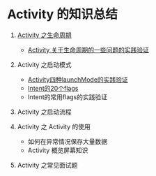 # Activity 的知识总结

1. [Activity 之生命周期](https://github.com/ZhangMiao147/android_learning_notes/blob/master/Android/components/Activity/Activity%E7%9F%A5%E8%AF%86%E4%B9%8B%E4%B8%80%EF%BC%9A%E6%A6%82%E8%BF%B0.md)
	* [Activity 关于生命周期的一些问题的实践验证](https://github.com/ZhangMiao147/android_learning_notes/blob/master/Android/components/Activity/%E7%94%9F%E5%91%BD%E5%91%A8%E6%9C%9F%E9%97%AE%E9%A2%98%E9%AA%8C%E8%AF%81/Activity%E5%85%B3%E4%BA%8E%E7%94%9F%E5%91%BD%E5%91%A8%E6%9C%9F%E4%B8%80%E4%BA%9B%E9%97%AE%E9%A2%98%E7%9A%84%E5%AE%9E%E8%B7%B5%E9%AA%8C%E8%AF%81.md)

2. Activity 之启动模式
	* [Activity四种launchMode的实践验证](https://github.com/ZhangMiao147/android_learning_notes/blob/master/Android/components/Activity/%E5%9B%9B%E7%A7%8DlaunchMode%E9%AA%8C%E8%AF%81/Activity%E5%9B%9B%E7%A7%8DlaunchMode%E7%9A%84%E5%AE%9E%E8%B7%B5%E9%AA%8C%E8%AF%81.md)
	* [Intent的20个flags](https://github.com/ZhangMiao147/android_learning_notes/blob/master/Android/components/Activity/Intent%E7%9A%8420%E4%B8%AAflags.md)
	* Intent的常用flags的实践验证

3. Activity 之启动流程

4. Activity 之 Activity 的使用
	* 如何在异常情况保存大量数据
	* Activity 概览屏幕知识

5. Activity 之常见面试题

